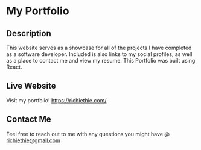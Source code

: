# My Portfolio

## Description

This website serves as a showcase for all of the projects I have completed as a software developer. Included is also links to my social profiles, as well as a place to contact me and view my resume. This Portfolio was built using React.

## Live Website

Visit my portfolio! https://richiethie.com/

## Contact Me

Feel free to reach out to me with any questions you might have @ richiethie@gmail.com

